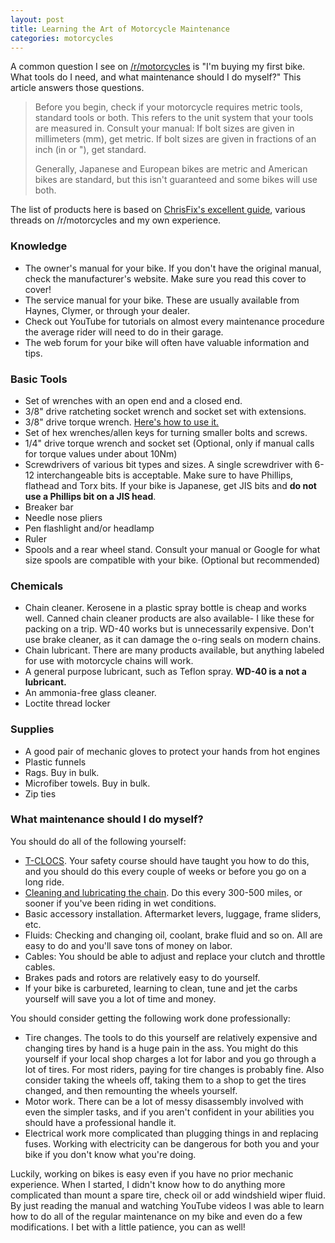 ```yaml
---
layout: post
title: Learning the Art of Motorcycle Maintenance
categories: motorcycles
---
```


A common question I see on [/r/motorcycles](https://www.reddit.com/r/motorcycles) is "I'm buying my first bike. What tools do I need, and what maintenance should I do myself?" This article answers those questions.

> Before you begin, check if your motorcycle requires metric tools, standard tools or both. This refers to the unit system that your tools are measured in. Consult your manual: If bolt sizes are given in millimeters (mm), get metric. If bolt sizes are given in fractions of an inch (in or "), get standard.
>
> Generally, Japanese and European bikes are metric and American bikes are standard, but this isn't guaranteed and some bikes will use both.

The list of products here is based on [ChrisFix's excellent guide](https://www.youtube.com/watch?v=rCOgrIPFxIY), various threads on /r/motorcycles and my own experience.

### Knowledge

- The owner's manual for your bike. If you don't have the original manual, check the manufacturer's website. Make sure you read this cover to cover!
- The service manual for your bike. These are usually available from Haynes, Clymer, or through your dealer.
- Check out YouTube for tutorials on almost every maintenance procedure the average rider will need to do in their garage.
- The web forum for your bike will often have valuable information and tips.

### Basic Tools

- Set of wrenches with an open end and a closed end.
- 3/8" drive ratcheting socket wrench and socket set with extensions.
- 3/8" drive torque wrench. [Here's how to use it.](https://www.youtube.com/watch?v=3v3hLvuO_KU)
- Set of hex wrenches/allen keys for turning smaller bolts and screws.
- 1/4" drive torque wrench and socket set (Optional, only if manual calls for torque values under about 10Nm)
- Screwdrivers of various bit types and sizes. A single screwdriver with 6-12 interchangeable bits is acceptable. Make sure to have Phillips, flathead and Torx bits. If your bike is Japanese, get JIS bits and **do not use a Phillips bit on a JIS head**.
- Breaker bar 
- Needle nose pliers
- Pen flashlight and/or headlamp
- Ruler
- Spools and a rear wheel stand. Consult your manual or Google for what size spools are compatible with your bike. (Optional but recommended)

### Chemicals

- Chain cleaner. Kerosene in a plastic spray bottle is cheap and works well. Canned chain cleaner products are also available- I like these for packing on a trip. WD-40 works but is unnecessarily expensive. Don't use brake cleaner, as it can damage the o-ring seals on modern chains.
- Chain lubricant. There are many products available, but anything labeled for use with motorcycle chains will work.
- A general purpose lubricant, such as Teflon spray. **WD-40 is a not a lubricant.**
- An ammonia-free glass cleaner.
- Loctite thread locker

### Supplies

- A good pair of mechanic gloves to protect your hands from hot engines
- Plastic funnels
- Rags. Buy in bulk.
- Microfiber towels. Buy in bulk.
- Zip ties

### What maintenance should I do myself?

You should do all of the following yourself:

- [T-CLOCS](https://www.youtube.com/watch?v=YyxU1jTUz-k). Your safety course should have taught you how to do this, and you should do this every couple of weeks or before you go on a long ride.
- [Cleaning and lubricating the chain](https://www.youtube.com/watch?v=XgPpLKCUlbA). Do this every 300-500 miles, or sooner if you've been riding in wet conditions.
- Basic accessory installation. Aftermarket levers, luggage, frame sliders, etc.
- Fluids: Checking and changing oil, coolant, brake fluid and so on. All are easy to do and you'll save tons of money on labor.
- Cables: You should be able to adjust and replace your clutch and throttle cables.
- Brakes pads and rotors are relatively easy to do yourself.
- If your bike is carbureted, learning to clean, tune and jet the carbs yourself will save you a lot of time and money.

You should consider getting the following work done professionally:

- Tire changes. The tools to do this yourself are relatively expensive and changing tires by hand is a huge pain in the ass. You might do this yourself if your local shop charges a lot for labor and you go through a lot of tires. For most riders, paying for tire changes is probably fine. Also consider taking the wheels off, taking them to a shop to get the tires changed, and then remounting the wheels yourself.
- Motor work. There can be a lot of messy disassembly involved with even the simpler tasks, and if you aren't confident in your abilities you should have a professional handle it.
- Electrical work more complicated than plugging things in and replacing fuses. Working with electricity can be dangerous for both you and your bike if you don't know what you're doing.

Luckily, working on bikes is easy even if you have no prior mechanic experience. When I started, I didn't know how to do anything more complicated than mount a spare tire, check oil or add windshield wiper fluid. By just reading the manual and watching YouTube videos I was able to learn how to do all of the regular maintenance on my bike and even do a few modifications. I bet with a little patience, you can as well!
